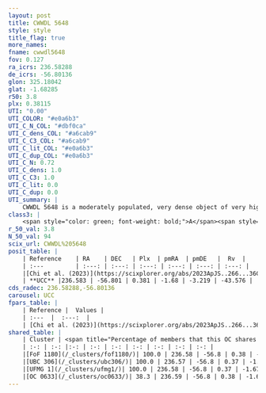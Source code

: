 ```yaml
---
layout: post
title: CWWDL 5648
style: style
title_flag: true
more_names: 
fname: cwwdl5648
fov: 0.127
ra_icrs: 236.58288
de_icrs: -56.80136
glon: 325.18042
glat: -1.68285
r50: 3.8
plx: 0.38115
UTI: "0.00"
UTI_COLOR: "#e0a6b3"
UTI_C_N_COL: "#dbf0ca"
UTI_C_dens_COL: "#a6cab9"
UTI_C_C3_COL: "#a6cab9"
UTI_C_lit_COL: "#e0a6b3"
UTI_C_dup_COL: "#e0a6b3"
UTI_C_N: 0.72
UTI_C_dens: 1.0
UTI_C_C3: 1.0
UTI_C_lit: 0.0
UTI_C_dup: 0.0
UTI_summary: |
    CWWDL 5648 is a moderately populated, very dense object of very high C3 quality. It was recently reported in the literature.<br><br><span style="color: #99180f; font-weight: bold;">Warning: </span>This is very likely a duplicate object, which shares a large percentage of members with at least one previously reported entry.
class3: |
    <span style="color: green; font-weight: bold;">A</span><span style="color: green; font-weight: bold;">A</span>
r_50_val: 3.8
N_50_val: 94
scix_url: CWWDL%205648
posit_table: |
    | Reference    | RA    | DEC   | Plx  | pmRA  | pmDE   |  Rv  |
    | :---         | :---: | :---: | :---: | :---: | :---: | :---: |
    |[Chi et al. (2023)](https://scixplorer.org/abs/2023ApJS..266...36C) | 236.579 | -56.805 | 0.379 | -1.702 | -3.22 | -0.75 |
    | **UCC** |236.583 | -56.801 | 0.381 | -1.68 | -3.219 | -43.576 | 
cds_radec: 236.58288,-56.80136
carousel: UCC
fpars_table: |
    | Reference |  Values |
    | :---  |  :---:  |
    | [Chi et al. (2023)](https://scixplorer.org/abs/2023ApJS..266...36C) | `logAge=7.82, Z=0.44` |
shared_table: |
    | Cluster | <span title="Percentage of members that this OC shares with the ones listed">%</span>   | RA   | DEC   | Plx   | pmRA  | pmDE  | Rv | UTI |
    | :-: | :-: |:-: | :-: | :-: | :-: | :-: | :-: | :-: |
    |[FoF 1180](/_clusters/fof1180/)| 100.0 | 236.58 | -56.8 | 0.38 | -1.68 | -3.22 | -45.53 |0.0 |
    |[UBC 306](/_clusters/ubc306/)| 100.0 | 236.57 | -56.8 | 0.37 | -1.69 | -3.22 | -43.62 |0.12 |
    |[UFMG 1](/_clusters/ufmg1/)| 100.0 | 236.58 | -56.8 | 0.37 | -1.67 | -3.23 | -43.98 |0.7 |
    |[OC 0633](/_clusters/oc0633/)| 38.3 | 236.59 | -56.8 | 0.38 | -1.67 | -3.2 | 99.63 |0.0 |
---
```

